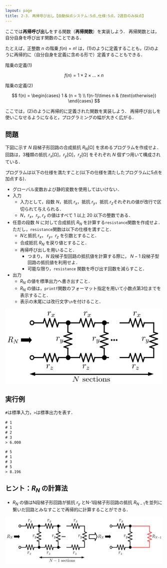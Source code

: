 ```yaml
---
layout: page
title: 2-3. 再帰呼び出し【自動採点システム:5点,仕様:5点，2週目のみ採点】
---
```


ここでは**再帰呼び出し**をする関数（**再帰関数**）を実装しよう．
再帰関数とは，自分自身を呼び出す関数のことである．

たとえば，正整数 $n$ の階乗 $f(n)=n!$ は，(1)のように定義することも，(2)のように再帰的に（自分自身を定義に含める形で）定義することもできる．

階乗の定義(1)

$$
f(n) = 1\times 2\times\dots \times n
$$

階乗の定義(2)

$$
f(n) = \begin{cases}
    1 & (n = 1) \\
    f(n-1)\times n & (\text{otherwise})
    \end{cases}
$$

ここでは，(2)のように再帰的に定義された関数を実装しよう．
再帰呼び出しを使いこなせるようになると，プログラミングの幅が大きく広がる．

## 問題

下図に示す $N$ 段梯子形回路の合成抵抗 $R_N$[Ω] を求めるプログラムを作成せよ．
回路は，3種類の抵抗 $r_x$[Ω]，$r_y$[Ω]，$r_z$[Ω] をそれぞれ $N$ 個ずつ用いて構成されている．

プログラムは以下の仕様を満たすこと(以下の仕様を満たしたプログラムに5点を加点する)．

- グローバル変数および静的変数を使用してはいけない．
- 入力
  - 入力として，段数 $N$，抵抗 $r_x$，抵抗 $r_y$，抵抗 $r_z$それぞれの値が改行で区切られて与えられる．
  - $N$，$r_x$，$r_y$, $r_z$ の値はすべて 1 以上 20 以下の整数である．
- 任意の段数 $N$ に対して合成抵抗 $R_N$ を計算する`resistance`関数を作成せよ．ただし，`resistance`関数は以下の仕様を満すこと．
  - $N$と抵抗 $r_x$， $r_y$，$r_z$ を引数とすること．
  - 合成抵抗 $R_N$ を戻り値とすること．
  - 再帰呼び出しを用いること．
    - つまり， $N$ 段梯子型回路の抵抗値を計算する際に， $N-1$ 段梯子型回路の抵抗値を利用せよ．
    - 可能な限り，`resistance` 関数を呼び出す回数を減らすこと．
- 出力
  - $R_N$ の値を標準出力へ書き出すこと．
  - $R_N$ の値は，`printf`関数のフォーマット指定を用いて小数点第3位までを表示すること．
  - 表示の末尾には改行文字`\n`を付けること．

![N段梯子形回路](./circuit1.png "N段梯子形回路")

## 実行例

`#`は標準入力，`>`は標準出力を表す．

```
# 1
# 1
# 2
# 3
> 6.000
```

```
# 5
# 1
# 3
# 5
> 8.196
```

## ヒント：$R_N$ の計算法
- $R_N$ の値はN段梯子形回路が抵抗 $r_y$ とN-1段梯子形回路の抵抗 $R_{N-1}$を並列に繋いだ回路とみなすことで再帰的に計算することができる．

![N段梯子形回路](./circuit2.png "N段梯子形回路での抵抗 $R_N$ と 抵抗$R_{N-1}$ の関係")
